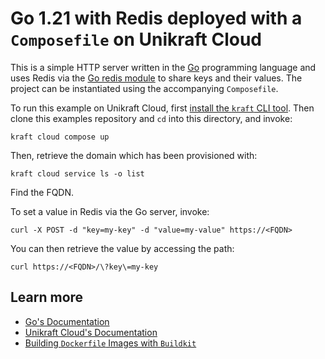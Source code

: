 # Go 1.21 with Redis deployed with a `Composefile` on Unikraft Cloud

This is a simple HTTP server written in the [Go](https://go.dev/) programming language and uses Redis via the [Go redis module](github.com/redis/go-redis) to share keys and their values.
The project can be instantiated using the accompanying `Composefile`.

To run this example on Unikraft Cloud, first [install the `kraft` CLI tool](https://unikraft.org/docs/cli).
Then clone this examples repository and `cd` into this directory, and invoke:

```
kraft cloud compose up
```

Then, retrieve the domain which has been provisioned with:

```
kraft cloud service ls -o list
```

Find the FQDN.

To set a value in Redis via the Go server, invoke:

```
curl -X POST -d "key=my-key" -d "value=my-value" https://<FQDN>
```

You can then retrieve the value by accessing the path:

```
curl https://<FQDN>/\?key\=my-key
```

## Learn more

- [Go's Documentation](https://go.dev/doc/)
- [Unikraft Cloud's Documentation](https://unikraft.cloud/docs/)
- [Building `Dockerfile` Images with `Buildkit`](https://unikraft.org/guides/building-dockerfile-images-with-buildkit)

